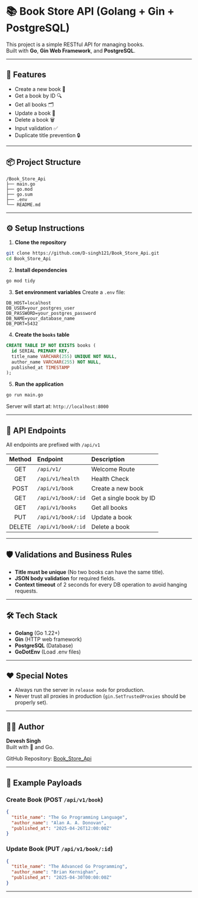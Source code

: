 # 📚 Book Store API (Golang + Gin + PostgreSQL)

This project is a simple RESTful API for managing books.  
Built with **Go**, **Gin Web Framework**, and **PostgreSQL**.

---

## 🚀 Features
- Create a new book 📖
- Get a book by ID 🔍
- Get all books 🗂
- Update a book 📝
- Delete a book 🗑
- Input validation ✅
- Duplicate title prevention 🔒

---

## 📦 Project Structure
```
/Book_Store_Api
├── main.go
├── go.mod
├── go.sum
├── .env
└── README.md
```

---

## ⚙️ Setup Instructions

1. **Clone the repository**
```bash
git clone https://github.com/D-singh121/Book_Store_Api.git
cd Book_Store_Api
```

2. **Install dependencies**
```bash
go mod tidy
```

3. **Set environment variables**
Create a `.env` file:
```
DB_HOST=localhost
DB_USER=your_postgres_user
DB_PASSWORD=your_postgres_password
DB_NAME=your_database_name
DB_PORT=5432
```

4. **Create the `books` table**
```sql
CREATE TABLE IF NOT EXISTS books (
  id SERIAL PRIMARY KEY,
  title_name VARCHAR(255) UNIQUE NOT NULL,
  author_name VARCHAR(255) NOT NULL,
  published_at TIMESTAMP
);
```

5. **Run the application**
```bash
go run main.go
```
Server will start at: `http://localhost:8000`

---

## 📜 API Endpoints

All endpoints are prefixed with `/api/v1`

| Method | Endpoint                  | Description             |
|:------:|:----------------------------|:-------------------------|
| GET    | `/api/v1/`                  | Welcome Route            |
| GET    | `/api/v1/health`             | Health Check             |
| POST   | `/api/v1/book`               | Create a new book        |
| GET    | `/api/v1/book/:id`           | Get a single book by ID  |
| GET    | `/api/v1/books`              | Get all books            |
| PUT    | `/api/v1/book/:id`           | Update a book            |
| DELETE | `/api/v1/book/:id`           | Delete a book            |

---

## 🛡 Validations and Business Rules
- **Title must be unique** (No two books can have the same title).
- **JSON body validation** for required fields.
- **Context timeout** of 2 seconds for every DB operation to avoid hanging requests.

---

## 🛠 Tech Stack
- **Golang** (Go 1.22+)
- **Gin** (HTTP web framework)
- **PostgreSQL** (Database)
- **GoDotEnv** (Load .env files)

---

## ❤️ Special Notes
- Always run the server in `release mode` for production.
- Never trust all proxies in production (`gin.SetTrustedProxies` should be properly set).

---

## 🙋‍♂️ Author
**Devesh Singh**  
Built with 💙 and Go.

GitHub Repository: [Book_Store_Api](https://github.com/D-singh121/Book_Store_Api.git)

---

## 📸 Example Payloads

### Create Book (POST `/api/v1/book`)
```json
{
  "title_name": "The Go Programming Language",
  "author_name": "Alan A. A. Donovan",
  "published_at": "2025-04-26T12:00:00Z"
}
```

### Update Book (PUT `/api/v1/book/:id`)
```json
{
  "title_name": "The Advanced Go Programming",
  "author_name": "Brian Kernighan",
  "published_at": "2025-04-30T00:00:00Z"
}
```

---
